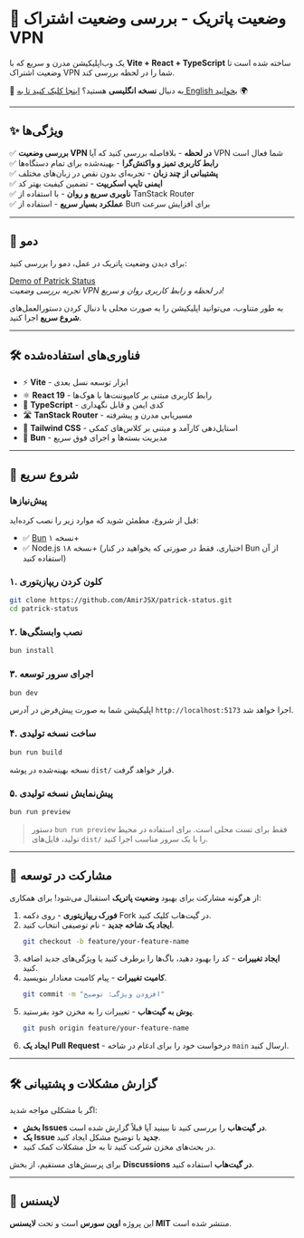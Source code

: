 # 🚀 **وضعیت پاتریک** - بررسی وضعیت اشتراک VPN

یک وب‌اپلیکیشن مدرن و سریع که با **Vite + React + TypeScript** ساخته شده است تا وضعیت اشتراک VPN شما را در لحظه بررسی کند.

📖 به دنبال **نسخه انگلیسی** هستید؟ [اینجا کلیک کنید تا به English بخوانید](README.md) 🌍

---

## ✨ **ویژگی‌ها**

✅ **بررسی وضعیت VPN در لحظه** - بلافاصله بررسی کنید که آیا VPN شما فعال است\
✅ **رابط کاربری تمیز و واکنش‌گرا** - بهینه‌شده برای تمام دستگاه‌ها\
✅ **پشتیبانی از چند زبان** - تجربه‌ای بدون نقص در زبان‌های مختلف\
✅ **ایمنی تایپ اسکریپت** - تضمین کیفیت بهتر کد\
✅ **ناوبری سریع و روان** - با استفاده از TanStack Router\
✅ **عملکرد بسیار سریع** - استفاده از Bun برای افزایش سرعت

---

## 🎥 **دمو**

برای دیدن وضعیت پاتریک در عمل، دمو را بررسی کنید:

[Demo of Patrick Status](https://demo.patrickstatus.com/)  
_تجربه بررسی وضعیت VPN در لحظه و رابط کاربری روان و سریع!_

به طور متناوب، می‌توانید اپلیکیشن را به صورت محلی با دنبال کردن دستورالعمل‌های **شروع سریع** اجرا کنید.

---

## 🛠️ **فناوری‌های استفاده‌شده**

- ⚡ **Vite** - ابزار توسعه نسل بعدی
- ⚛️ **React 19** - رابط کاربری مبتنی بر کامپوننت‌ها با هوک‌ها
- 📜 **TypeScript** - کدی ایمن و قابل نگهداری
- 🛣️ **TanStack Router** - مسیریابی مدرن و پیشرفته
- 🎨 **Tailwind CSS** - استایل‌دهی کارآمد و مبتنی بر کلاس‌های کمکی
- 🚀 **Bun** - مدیریت بسته‌ها و اجرای فوق سریع

---

## 🚀 **شروع سریع**

### **پیش‌نیازها**

قبل از شروع، مطمئن شوید که موارد زیر را نصب کرده‌اید:

- ✅ [Bun](https://bun.sh/) نسخه ۱+
- ✅ Node.js نسخه ۱۸+ (اختیاری، فقط در صورتی که بخواهید در کنار Bun از آن استفاده کنید)

### **۱. کلون کردن ریپازیتوری**

```bash
git clone https://github.com/AmirJSX/patrick-status.git
cd patrick-status
```

### **۲. نصب وابستگی‌ها**

```bash
bun install
```

### **۳. اجرای سرور توسعه**

```bash
bun dev
```

اپلیکیشن شما به صورت پیش‌فرض در آدرس `http://localhost:5173` اجرا خواهد شد.

### **۴. ساخت نسخه تولیدی**

```bash
bun run build
```

نسخه بهینه‌شده در پوشه `dist/` قرار خواهد گرفت.

### **۵. پیش‌نمایش نسخه تولیدی**

```bash
bun run preview
```

> دستور `bun run preview` فقط برای تست محلی است. برای استفاده در محیط تولید، فایل‌های `dist/` را با یک سرور مناسب اجرا کنید.

---

## 🤝 **مشارکت در توسعه**

از هرگونه مشارکت برای بهبود **وضعیت پاتریک** استقبال می‌شود! برای همکاری:

1. **فورک ریپازیتوری** - روی دکمه Fork در گیت‌هاب کلیک کنید.
2. **ایجاد یک شاخه جدید** - نام توصیفی انتخاب کنید.
   ```bash
   git checkout -b feature/your-feature-name
   ```
3. **ایجاد تغییرات** - کد را بهبود دهید، باگ‌ها را برطرف کنید یا ویژگی‌های جدید اضافه کنید.
4. **کامیت تغییرات** - پیام کامیت معنادار بنویسید.
   ```bash
   git commit -m "افزودن ویژگی: توضیح"
   ```
5. **پوش به گیت‌هاب** - تغییرات را به مخزن خود بفرستید.
   ```bash
   git push origin feature/your-feature-name
   ```
6. **ایجاد یک Pull Request** - درخواست خود را برای ادغام در شاخه `main` ارسال کنید.

---

## 🛠 **گزارش مشکلات و پشتیبانی**

اگر با مشکلی مواجه شدید:

- **بخش Issues در گیت‌هاب** را بررسی کنید تا ببینید آیا قبلاً گزارش شده است.
- **یک Issue جدید** با توضیح مشکل ایجاد کنید.
- در بحث‌های مخزن شرکت کنید تا به حل مشکلات کمک کنید.

برای پرسش‌های مستقیم، از بخش **Discussions در گیت‌هاب** استفاده کنید.

---

## 📜 **لایسنس**

این پروژه **اوپن سورس** است و تحت **لایسنس MIT** منتشر شده است.
